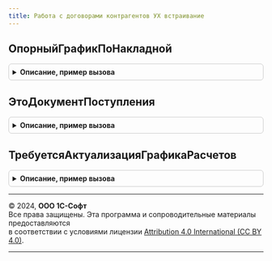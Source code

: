 ```yaml
---
title: Работа с договорами контрагентов УХ встраивание
---
```



## ОпорныйГрафикПоНакладной
<details style="margin: 1em 0; padding: 0.5em; border: 1px solid #ccc; border-radius: 6px;">

<summary style="font-weight: bold; cursor: pointer;">Описание, пример вызова</summary>

```bsl

Функция ОпорныйГрафикПоНакладной(ОбъектРасчетов, ОбщаяСумма, ДатаОтсчета) Экспорт
```

Пример вызова
```bsl
Результат = РаботаСДоговорамиКонтрагентовУХВстраивание.ОпорныйГрафикПоНакладной(ОбъектРасчетов, ОбщаяСумма, ДатаОтсчета) 
```
</details>

## ЭтоДокументПоступления
<details style="margin: 1em 0; padding: 0.5em; border: 1px solid #ccc; border-radius: 6px;">

<summary style="font-weight: bold; cursor: pointer;">Описание, пример вызова</summary>

```bsl

Функция ЭтоДокументПоступления(Документ) Экспорт
```

Пример вызова
```bsl
Результат = РаботаСДоговорамиКонтрагентовУХВстраивание.ЭтоДокументПоступления(Документ) 
```
</details>

## ТребуетсяАктуализацияГрафикаРасчетов
<details style="margin: 1em 0; padding: 0.5em; border: 1px solid #ccc; border-radius: 6px;">

<summary style="font-weight: bold; cursor: pointer;">Описание, пример вызова</summary>

```bsl

Функция ТребуетсяАктуализацияГрафикаРасчетов(ДокументГрафика, РеквизитыДокументаГрафика = Неопределено) Экспорт
```

Пример вызова
```bsl
Результат = РаботаСДоговорамиКонтрагентовУХВстраивание.ТребуетсяАктуализацияГрафикаРасчетов(ДокументГрафика, РеквизитыДокументаГрафика);
```
</details>

---

© 2024, **ООО 1С-Софт**  
Все права защищены. Эта программа и сопроводительные материалы предоставляются  
в соответствии с условиями лицензии [Attribution 4.0 International (CC BY 4.0)](https://creativecommons.org/licenses/by/4.0/legalcode).

---
